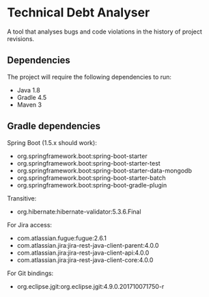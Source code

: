 # Technical Debt Analyser

A tool that analyses bugs and code violations in the history of project revisions.

## Dependencies

The project will require the following dependencies to run:

* Java 1.8
* Gradle 4.5
* Maven 3

## Gradle dependencies

Spring Boot (1.5.x should work):

* org.springframework.boot:spring-boot-starter
* org.springframework.boot:spring-boot-starter-test
* org.springframework.boot:spring-boot-starter-data-mongodb
* org.springframework.boot:spring-boot-starter-batch
* org.springframework.boot:spring-boot-gradle-plugin

Transitive:

* org.hibernate:hibernate-validator:5.3.6.Final

For Jira access:

* com.atlassian.fugue:fugue:2.6.1
* com.atlassian.jira:jira-rest-java-client-parent:4.0.0
* com.atlassian.jira:jira-rest-java-client-api:4.0.0
* com.atlassian.jira:jira-rest-java-client-core:4.0.0

For Git bindings:

* org.eclipse.jgit:org.eclipse.jgit:4.9.0.201710071750-r
